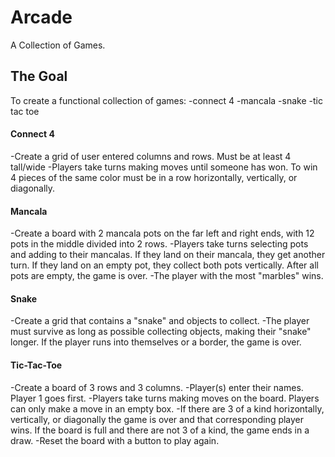 # Arcade
A Collection of Games.
## The Goal
To create a functional collection of games:
    -connect 4
    -mancala
    -snake
    -tic tac toe

#### Connect 4
-Create a grid of user entered columns and rows. Must be at least 4 tall/wide
-Players take turns making moves until someone has won. To win 4 pieces of the same color must be in a row horizontally, vertically, or diagonally.
#### Mancala
-Create a board with 2 mancala pots on the far left and right ends, with 12 pots in the middle divided into 2 rows.
-Players take turns selecting pots and adding to their mancalas. If they land on their mancala, they get another turn. If they land on an empty pot, they collect both pots vertically. After all pots are empty, the game is over.
-The player with the most "marbles" wins.
#### Snake
-Create a grid that contains a "snake" and objects to collect.
-The player must survive as long as possible collecting objects, making their "snake" longer. If the player runs into themselves or a border, the game is over.
#### Tic-Tac-Toe
-Create a board of 3 rows and 3 columns.
-Player(s) enter their names. Player 1 goes first.
-Players take turns making moves on the board. Players can only make a move in an empty box.
-If there are 3 of a kind horizontally, vertically, or diagonally the game is over and that corresponding player wins. If the board is full and there are not 3 of a kind, the game ends in a draw.
-Reset the board with a button to play again.